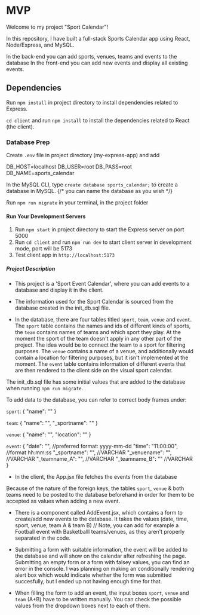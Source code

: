 # MVP

Welcome to my project "Sport Calendar"!

In this repository, I have built a full-stack Sports Calendar app using React, Node/Express, and MySQL.

In the back-end you can add sports, venues, teams and events to the database
In the front-end you can add new events and display all existing events. 

## Dependencies

Run `npm install` in project directory to install dependencies related to Express.

`cd client` and run `npm install` to install the dependencies related to React (the client).

### Database Prep

Create `.env` file in project directory (my-express-app) and add

DB_HOST=localhost
DB_USER=root
DB_PASS=root
DB_NAME=sports_calendar


In the MySQL CLI, type `create database sports_calendar;` to create a database in MySQL.  {/* you can name the database as you wish */}

Run `npm run migrate` in your terminal, in the project folder

#### Run Your Development Servers

1. Run `npm start` in project directory to start the Express server on port 5000
2. Run `cd client` and run `npm run dev` to start client server in development mode, port will be 5173
3. Test client app in `http://localhost:5173`


##### Project Description

- This project is a 'Sport Event Calendar', where you can add events to a database and display it in the client. 

- The information used for the Sport Calendar is sourced from the database created in the init_db.sql file. 

- In the database, there are four tables titled `sport`, `team`, `venue` and `event`. The `sport` table contains the names and ids of different kinds of sports, the `team` contains names of teams and which sport they play. At the moment the sport of the team doesn't apply in any other part of the project. The idea would be to connect the team to a sport for filtering purposes. The `venue` contains a name of a venue, and additionally would contain a location for filtering purposes, but it isn't implemented at the moment. The `event` table contains information of different events that are then rendered to the client side on the visual sport calendar. 

The init_db.sql file has some initial values that are added to the database when running `npm run migrate`. 

To add data to the database, you can refer to correct body frames under: 

`sport`: 
{ 
  "name": ""
}

`team`: 
{ 
  "name": "",
  "_sportname": ""
}

`venue`: 
{
  "name": "",
  "location": ""
}

`event`: 
{
  "date": "", //preferred format: yyyy-mm-dd
  "time": "11:00:00", //format hh:mm:ss
  "_sportname": "", //VARCHAR
  "_venuename": "", //VARCHAR
  "_teamname_A": "", //VARCHAR
  "_teamname_B": "" //VARCHAR 
}


- In the client, the App.jsx file fetches the events from the database 

Because of the nature of the foreign keys, the tables `sport`, `venue` & both teams need to be posted to the database beforehand in order for them to be accepted as values when adding a new event. 


- There is a component called AddEvent.jsx, which contains a form to create/add new events to the database. It takes the values (date, time, sport, venue, team A & team B) // Note, you can add for example a Football event with Basketballl teams/venues, as they aren't properly separated in the code. 


- Submitting a form with suitable information, the event will be added to the database and will show on the calendar after refreshing the page. Submitting an empty form or a form with falsey values, you can find an error in the console. I was planning on making an conditionally rendering alert box which would indicate whether the form was submitted succesfully, but I ended up not having enough time for that.

- When filling the form to add an event, the input boxes `sport`, `venue` and `team` (A+B) have to be written manually. You can check the possible values from the dropdown boxes next to each of them.  
